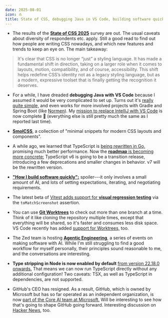 ```yaml
---
date: 2025-08-01
icon: ⛵️
title: State of CSS, debugging Java in VS Code, building software quickly
---
```


- The results of the [**State of CSS 2025**](https://2025.stateofcss.com/en-US) survey are out. The usual caveats about diversity of respondents etc. apply. Still a good read to find out how people are writing CSS nowadays, and which new features and trends to keep an eye on. The main takeaway:

> It's clear that CSS is no longer “just” a styling language. It has made a fundamental shift in direction, taking on a larger role when it comes to layouts, motion, compatibility, and of course, accessibility. This shift helps redefine CSS’s identity not as a legacy styling language, but as a modern, expressive toolset that is finally getting the recognition it deserves.

- For a while, I have dreaded **debugging Java with VS Code** because I assumed it would be very complicated to set up. Turns out it's [really quite simple,](https://code.visualstudio.com/docs/java/java-debugging) and even works for more involved projects with Gradle and Spring Boot (like [Normen](https://github.com/digitalservicebund/ris-norms)). My [mission to replace IntelliJ with VS Code](https://notes.a13i.dev/notes/2025-02/) is now complete 🎉 (everything else is still pretty much the same as I reported last time).

- [**SmolCSS**](https://smolcss.dev/), a collection of "minimal snippets for modern CSS layouts and components".

- A while ago, we learned that TypeScript is [being rewritten in Go,](https://devblogs.microsoft.com/typescript/typescript-native-port/) promising much better performance. Now the [**roadmap** is becoming more concrete:](https://devblogs.microsoft.com/typescript/announcing-typescript-5-9/#what%E2%80%99s-next) TypeScript v6 is going to be a transition release, introducing a few deprecations and smaller changes in behavior. v7 will be the rewritten version.

- [**"How I build software quickly":**](https://evanhahn.com/how-i-build-software-quickly/) spoiler---it only involves a small amount of AI, and lots of setting expectations, iterating, and negotiating requirements.

- The latest beta of [Vitest adds support for **visual regression testing**](https://github.com/vitest-dev/vitest/releases/tag/v4.0.0-beta.4) via the `toMatchScreenshot` assertion.

- You can use [**Git Worktrees**](https://git-scm.com/docs/git-worktree.html) to check out more than one branch at a time. Think of it like cloning the repository multiple times, except that everything will be shared, so it's faster and consumes less disk space. VS Code recently has added [support for Worktrees,](https://code.visualstudio.com/updates/v1_103#_git-worktree-support) too.

- The Zed team is hosting [**Agentic Engineering**](https://zed.dev/agentic-engineering), a series of events on making software with AI. While I'm still struggling to find a good workflow for myself personally, their principles sound reasonable to me, and the conversations are interesting.

- **Type stripping in Node is now enabled by default** [from version 22.18.0 onwards.](https://nodejs.org/en/blog/release/v22.18.0#2025-07-31-version-22180-jod-lts-aduh95) That means we can now run TypeScript directly without any additional configuration! Two caveats: TSX, as well as TypeScript in dependencies, are not supported.

- GitHub's CEO has resigned. As a result, GitHub, which is owned by Microsoft but has so far operated as an independent organization, is now [part of the Core AI team at Microsoft.](https://www.theverge.com/news/757461/microsoft-github-thomas-dohmke-resignation-coreai-team-transition) Will be interesting to see how that's going to shape GitHub going forward. Interesting discussion on [Hacker News](https://news.ycombinator.com/item?id=44865560), too.

